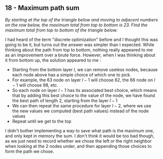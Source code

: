 ## 18 - Maximum path sum
_By starting at the top of the triangle below and moving to adjacent numbers on the row below, the maximum total from top to bottom is 23. Find the maximum total from top to bottom of the triangle below:_

I had heard of the term "discrete optimization" before and I thought this was going to be it, but turns out the answer was simpler than I expected. While thinking about the path from top to bottom, nothing really appeared to me as an improvement over a brute force. However, when I was thinking about it from bottom up, the solution appeared to me :

- Starting from the bottom layer $l$, we can remove useless nodes, because each node above has a simple choice of which one to pick.
- For example, the 63 node on layer $l-1$ will choose 62, the 66 node on $l-1$ will choose 98, etc.
- So each node on layer $l-1$ has its associated best choice, which means that by adding this best choice to the value of the node, we have found the best path of length $2$, starting from the layer $l-1$
-  We can then repeat the same procedure for layer $l-2$, where we use the new values we computed (best path values) instead of the node values
-  Repeat until we get to the top

I didn't bother implementing a way to save what path is the maximum one, and only kept in memory the sum. I don't think it would be too bad though, as we just need to record whether we chose the left or the right neighbor when looking at the 2 nodes under, and then appending those choices to form the path we chose.
